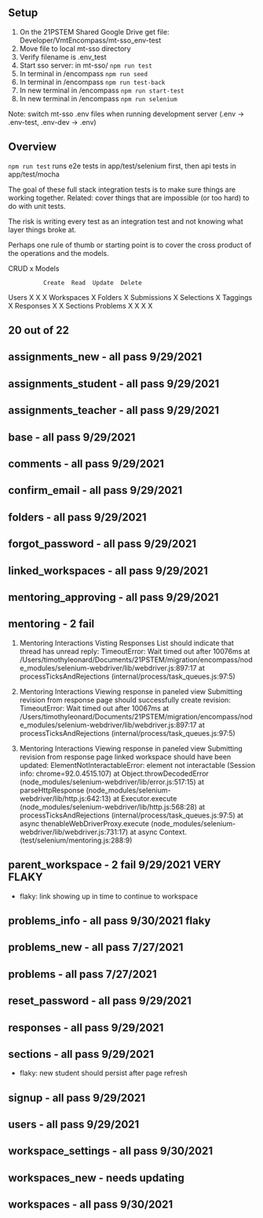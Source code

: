 ## Setup

1. On the 21PSTEM Shared Google Drive get file: Developer/VmtEncompass/mt-sso_env-test
2. Move file to local mt-sso directory
3. Verify filename is .env_test
4. Start sso server: in mt-sso/ `npm run test`
5. In terminal in /encompass `npm run seed`
6. In terminal in /encompass `npm run test-back`
7. In new terminal in /encompass `npm run start-test`
8. In new terminal in /encompass `npm run selenium`

Note: switch mt-sso .env files when running development server (.env -> .env-test, .env-dev -> .env)

## Overview

`npm run test` runs e2e tests in app/test/selenium first, then api tests in app/test/mocha

The goal of these full stack integration tests is to make sure things are working together. Related: cover things that are impossible (or too hard) to do with unit tests.

The risk is writing every test as an integration test and not knowing what layer things broke at.

Perhaps one rule of thumb or starting point is to cover the cross product of the operations and the models.

CRUD x Models

              Create  Read  Update  Delete

Users X X X
Workspaces X
Folders X
Submissions X
Selections X
Taggings X
Responses X X
Sections
Problems X X X X

## 20 out of 22

## assignments_new - all pass 9/29/2021

## assignments_student - all pass 9/29/2021

## assignments_teacher - all pass 9/29/2021

## base - all pass 9/29/2021

## comments - all pass 9/29/2021

## confirm_email - all pass 9/29/2021

## folders - all pass 9/29/2021

## forgot_password - all pass 9/29/2021

## linked_workspaces - all pass 9/29/2021

## mentoring_approving - all pass 9/29/2021

## mentoring - 2 fail

1. Mentoring Interactions
   Visting Responses List
   should indicate that thread has unread reply:
   TimeoutError: Wait timed out after 10076ms
   at /Users/timothyleonard/Documents/21PSTEM/migration/encompass/node_modules/selenium-webdriver/lib/webdriver.js:897:17
   at processTicksAndRejections (internal/process/task_queues.js:97:5)

2. Mentoring Interactions
   Viewing response in paneled view
   Submitting revision from response page
   should successfully create revision:
   TimeoutError: Wait timed out after 10067ms
   at /Users/timothyleonard/Documents/21PSTEM/migration/encompass/node_modules/selenium-webdriver/lib/webdriver.js:897:17
   at processTicksAndRejections (internal/process/task_queues.js:97:5)

3. Mentoring Interactions
   Viewing response in paneled view
   Submitting revision from response page
   linked workspace should have been updated:
   ElementNotInteractableError: element not interactable
   (Session info: chrome=92.0.4515.107)
   at Object.throwDecodedError (node_modules/selenium-webdriver/lib/error.js:517:15)
   at parseHttpResponse (node_modules/selenium-webdriver/lib/http.js:642:13)
   at Executor.execute (node_modules/selenium-webdriver/lib/http.js:568:28)
   at processTicksAndRejections (internal/process/task_queues.js:97:5)
   at async thenableWebDriverProxy.execute (node_modules/selenium-webdriver/lib/webdriver.js:731:17)
   at async Context.<anonymous> (test/selenium/mentoring.js:288:9)

## parent_workspace - 2 fail 9/29/2021 VERY FLAKY

- flaky: link showing up in time to continue to workspace

## problems_info - all pass 9/30/2021 flaky

## problems_new - all pass 7/27/2021

## problems - all pass 7/27/2021

## reset_password - all pass 9/29/2021

## responses - all pass 9/29/2021

## sections - all pass 9/29/2021

- flaky: new student should persist after page refresh

## signup - all pass 9/29/2021

## users - all pass 9/29/2021

## workspace_settings - all pass 9/30/2021

## workspaces_new - needs updating

## workspaces - all pass 9/30/2021
